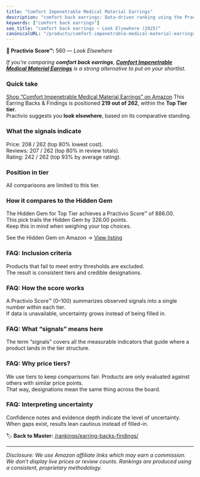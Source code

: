 ```yaml
---
title: "Comfort Impenetrable Medical Material Earrings"
description: "comfort back earrings: Data-driven ranking using the Practivio Score™. Positioned by quality, value, demand, findability, momentum."
keywords: ["comfort back earrings"]
seo_title: "comfort back earrings — Look Elsewhere (2025)"
canonicalURL: "/products/comfort-impenetrable-medical-material-earrings-B0DNKGH9T5/"
---
```


**🚫 Practivio Score™:** 560 — _Look Elsewhere_


*If you're comparing **comfort back earrings**, **[Comfort Impenetrable Medical Material Earrings](https://www.amazon.com/dp/B0DNKGH9T5?tag=practivio-20)** is a strong alternative to put on your shortlist.*
### Quick take
[Shop “Comfort Impenetrable Medical Material Earrings” on Amazon](https://www.amazon.com/dp/B0DNKGH9T5?tag=practivio-20)
This Earring Backs & Findings is positioned **219 out of 262**, within the **Top Tier tier**.  
Practivio suggests you **look elsewhere**, based on its comparative standing.

### What the signals indicate
Price: 208 / 262 (top 80% lowest cost).  
Reviews: 207 / 262 (top 80% in review totals).  
Rating: 242 / 262 (top 93% by average rating).  

### Position in tier
All comparisons are limited to this tier.

### How it compares to the Hidden Gem
The Hidden Gem for Top Tier achieves a Practivio Score™ of 886.00.  
This pick trails the Hidden Gem by 326.00 points.  
Keep this in mind when weighing your top choices.  

See the Hidden Gem on Amazon → [View listing](https://www.amazon.com/dp/B07N1PQR8D?tag=practivio-20)

### FAQ: Inclusion criteria
Products that fail to meet entry thresholds are excluded.  
The result is consistent tiers and credible designations.

### FAQ: How the score works
A Practivio Score™ (0–100) summarizes observed signals into a single number within each tier.  
If data is unavailable, uncertainty grows instead of being filled in.

### FAQ: What “signals” means here
The term “signals” covers all the measurable indicators that guide where a product lands in the tier structure.

### FAQ: Why price tiers?
We use tiers to keep comparisons fair. Products are only evaluated against others with similar price points.  
That way, designations mean the same thing across the board.

### FAQ: Interpreting uncertainty
Confidence notes and evidence depth indicate the level of uncertainty.  
When gaps exist, results lean cautious instead of filled-in.


🏷️ **Back to Master:** [/rankings/earring-backs-findings/](/rankings/earring-backs-findings/)

---
_Disclosure: We use Amazon affiliate links which may earn a commission. We don’t display live prices or review counts. Rankings are produced using a consistent, proprietary methodology._
